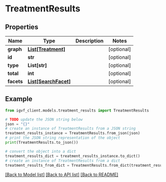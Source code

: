 # TreatmentResults


## Properties

Name | Type | Description | Notes
------------ | ------------- | ------------- | -------------
**graph** | [**List[Treatment]**](Treatment.md) |  | [optional] 
**id** | **str** |  | [optional] 
**type** | **List[str]** |  | [optional] 
**total** | **int** |  | [optional] 
**facets** | [**List[SearchFacet]**](SearchFacet.md) |  | [optional] 

## Example

```python
from igvf_client.models.treatment_results import TreatmentResults

# TODO update the JSON string below
json = "{}"
# create an instance of TreatmentResults from a JSON string
treatment_results_instance = TreatmentResults.from_json(json)
# print the JSON string representation of the object
print(TreatmentResults.to_json())

# convert the object into a dict
treatment_results_dict = treatment_results_instance.to_dict()
# create an instance of TreatmentResults from a dict
treatment_results_from_dict = TreatmentResults.from_dict(treatment_results_dict)
```
[[Back to Model list]](../README.md#documentation-for-models) [[Back to API list]](../README.md#documentation-for-api-endpoints) [[Back to README]](../README.md)


